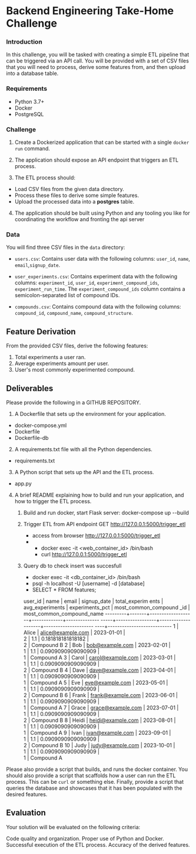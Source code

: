 # Backend Engineering Take-Home Challenge

### Introduction
In this challenge, you will be tasked with creating a simple ETL pipeline that can be triggered via an API call. You will be provided with a set of CSV files that you will need to process, derive some features from, and then upload into a database table.

### Requirements
- Python 3.7+
- Docker
- PostgreSQL

### Challenge
1.  Create a Dockerized application that can be started with a single `docker run` command.

2. The application should expose an API endpoint that triggers an ETL process.

3. The ETL process should:
- Load CSV files from the given data directory.
 - Process these files to derive some simple features.
 - Upload the processed data into a **postgres** table.

4.  The application should be built using Python and any tooling you like for coordinating the workflow and fronting the api server

### Data
You will find three CSV files in the `data`  directory:

- `users.csv`: Contains user data with the following columns: `user_id`, `name`, `email`,`signup_date`.

- `user_experiments.csv`: Contains experiment data with the following columns: `experiment_id`, `user_id`, `experiment_compound_ids`, `experiment_run_time`. The `experiment_compound_ids` column contains a semicolon-separated list of compound IDs.


- `compounds.csv`: Contains compound data with the following columns: `compound_id`, `compound_name`, `compound_structure`.


## Feature Derivation
From the provided CSV files, derive the following features:

1. Total experiments a user ran.
2. Average experiments amount per user.
3. User's most commonly experimented compound.

## Deliverables
Please provide the following in a GITHUB REPOSITORY.

1. A Dockerfile that sets up the environment for your application.

- docker-compose.yml
- Dockerfile
- Dockerfile-db

2. A requirements.txt file with all the Python dependencies.

- requirements.txt

3. A Python script that sets up the API and the ETL process.

- app.py

4. A brief README explaining how to build and run your application, and how to trigger the ETL process.

    1. Build and run docker, start Flask server: docker-compose up --build
    2. Trigger ETL from API endpoint GET http://127.0.0.1:5000/trigger_etl
        - access from browser http://127.0.0.1:5000/trigger_etl
        -   - docker exec -it <web_container_id> /bin/bash
            - curl http://127.0.0.1:5000/trigger_etl
    3. Query db to check insert was succesfull
        - docker exec -it <db_container_id> /bin/bash
        - psql -h localhost -U [username] -d [database]
        - SELECT * FROM features;

         user_id | name  |       email       | signup_date | total_experim
ents | avg_experiments |  experiments_pct   | most_common_compound
_id | most_common_compound_name 
---------+-------+-------------------+-------------+--------------
-----+-----------------+--------------------+---------------------
----+---------------------------
       1 | Alice | alice@example.com | 2023-01-01  |              
   2 |             1.1 |  0.181818181818182 |                     
  2 | Compound B
       2 | Bob   | bob@example.com   | 2023-02-01  |              
   1 |             1.1 | 0.0909090909090909 |                     
  1 | Compound A
       3 | Carol | carol@example.com | 2023-03-01  |              
   1 |             1.1 | 0.0909090909090909 |                     
  2 | Compound B
       4 | Dave  | dave@example.com  | 2023-04-01  |              
   1 |             1.1 | 0.0909090909090909 |                     
  1 | Compound A
       5 | Eve   | eve@example.com   | 2023-05-01  |              
   1 |             1.1 | 0.0909090909090909 |                     
  2 | Compound B
       6 | Frank | frank@example.com | 2023-06-01  |              
   1 |             1.1 | 0.0909090909090909 |                     
  1 | Compound A
       7 | Grace | grace@example.com | 2023-07-01  |              
   1 |             1.1 | 0.0909090909090909 |                     
  2 | Compound B
       8 | Heidi | heidi@example.com | 2023-08-01  |              
   1 |             1.1 | 0.0909090909090909 |                     
  1 | Compound A
       9 | Ivan  | ivan@example.com  | 2023-09-01  |              
   1 |             1.1 | 0.0909090909090909 |                     
  2 | Compound B
      10 | Judy  | judy@example.com  | 2023-10-01  |              
   1 |             1.1 | 0.0909090909090909 |                     
  1 | Compound A

Please also provide a script that builds, and runs the docker container. 
You should also provide a script that scaffolds how a user can run the ETL process. This can be `curl` or something else.
Finally, provide a script that queries the database and showcases that it has been populated with the desired features.


## Evaluation
Your solution will be evaluated on the following criteria:

Code quality and organization.
Proper use of Python and Docker.
Successful execution of the ETL process.
Accuracy of the derived features.
